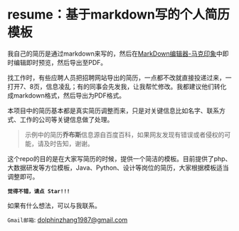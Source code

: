 resume：基于markdown写的个人简历模板
=======

我自己的简历是通过markdown来写的，然后在[MarkDown编辑器-马克印象](https://maxiang.io/)中即时编辑即时预览，然后导出至PDF。

找工作时，有些应聘人员把招聘网站导出的简历，一点都不改就直接投递过来，一打开7、8页，信息凌乱；有的同事会先发我，让我帮忙修改。我都建议他们转化成markdown格式，然后导出为PDF格式。

本项目中的简历基本都是真实简历调整而来，只是对关键信息比如名字、联系方式、工作的公司等关键信息做了处理。

> 示例中的简历**乔布斯**信息源自百度百科，如果网友发现有错误或者侵权的可能，请及时告知，谢谢。

这个repo的目的是在大家写简历的时候，提供一个简洁的模板。目前提供了php、大数据研发等方位模板，Java、Python、设计等岗位的简历，大家根据模板适当调整即可。

**`觉得不错，请点 Star!!!`**

如果有什么想法，可以与我联系。

`Gmail邮箱`: dolphinzhang1987@gmail.com
